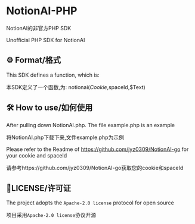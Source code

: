 # NotionAI-PHP
NotionAI的非官方PHP SDK

Unofficial PHP SDK for NotionAI

## ⚙️ Format/格式
This SDK defines a function, which is:

本SDK定义了一个函数,为:
notionai($Cookie,$spaceId,$Text)

## 🛠️ How to use/如何使用
After pulling down NotionAI.php. The file example.php is an example

将NotionAI.php下载下来,文件example.php为示例

Please refer to the Readme of https://github.com/jyz0309/NotionAI-go for your cookie and spaceId

请参考https://github.com/jyz0309/NotionAI-go获取您的cookie和spaceId

## 📖LICENSE/许可证
The project adopts the `Apache-2.0 license` protocol for open source

项目采用`Apache-2.0 license`协议开源